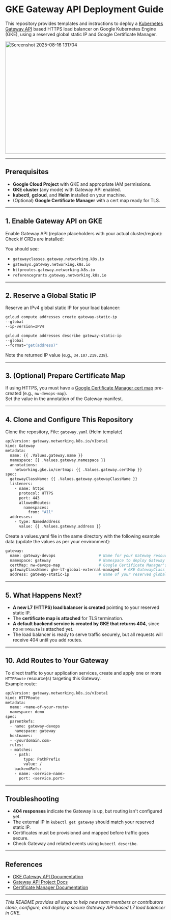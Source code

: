 # GKE Gateway API Deployment Guide

This repository provides templates and instructions to deploy a [Kubernetes Gateway API](https://gateway-api.sigs.k8s.io/) based HTTPS load balancer on Google Kubernetes Engine (GKE), using a reserved global static IP and Google Certificate Manager.

<img width="548" height="353" alt="Screenshot 2025-08-16 131704" src="https://github.com/user-attachments/assets/6c4e507d-37b9-463f-a175-7ad2b03a514a" />


---

## Prerequisites

- **Google Cloud Project** with GKE and appropriate IAM permissions.
- **GKE cluster** (any mode) with Gateway API enabled.
- **kubectl**, **gcloud**, and **Helm** installed on your machine.
- (Optional) **Google Certificate Manager** with a cert map ready for TLS.

---

## 1. Enable Gateway API on GKE

Enable Gateway API (replace placeholders with your actual cluster/region):  
Check if CRDs are installed:

You should see:  
- `gatewayclasses.gateway.networking.k8s.io`
- `gateways.gateway.networking.k8s.io`
- `httproutes.gateway.networking.k8s.io`
- `referencegrants.gateway.networking.k8s.io`

---

## 2. Reserve a Global Static IP

Reserve an IPv4 global static IP for your load balancer:
```bash
gcloud compute addresses create gateway-static-ip
--global
--ip-version=IPV4

gcloud compute addresses describe gateway-static-ip
--global
--format="get(address)"
```  
Note the returned IP value (e.g., `34.107.219.238`).

---

## 3. (Optional) Prepare Certificate Map

If using HTTPS, you must have a [Google Certificate Manager cert map](https://cloud.google.com/certificate-manager/docs/certificate-maps) pre-created (e.g., `nw-devops-map`).  
Set the value in the annotation of the Gateway manifest.

---

## 4. Clone and Configure This Repository

Clone the repository, File: `gateway.yaml` (Helm template)

```bash
apiVersion: gateway.networking.k8s.io/v1beta1
kind: Gateway
metadata:
  name: {{ .Values.gateway.name }}
  namespace: {{ .Values.gateway.namespace }}
  annotations:
    networking.gke.io/certmap: {{ .Values.gateway.certMap }}
spec:
  gatewayClassName: {{ .Values.gateway.gatewayClassName }}
  listeners:
    - name: https
      protocol: HTTPS
      port: 443
      allowedRoutes:
        namespaces:
          from: "All"
  addresses:
    - type: NamedAddress
      value: {{ .Values.gateway.address }}

```
Create a values.yaml file in the same directory with the following example data (update the values as per your environment):
```bash
gateway:
  name: gateway-devops                   # Name for your Gateway resource
  namespace: gateway                     # Namespace to deploy Gateway
  certMap: nw-devops-map                 # Google Certificate Manager's cert map name
  gatewayClassName: gke-l7-global-external-managed  # GKE GatewayClass
  address: gateway-static-ip             # Name of your reserved global static IP address
```

---

## 5. What Happens Next?

- **A new L7 (HTTPS) load balancer is created** pointing to your reserved static IP.
- The **certificate map is attached** for TLS termination.
- **A default backend service is created by GKE that returns 404**, since no `HTTPRoute` is attached yet.
- The load balancer is ready to serve traffic securely, but all requests will receive 404 until you add routes.

---

## 10. Add Routes to Your Gateway

To direct traffic to your application services, create and apply one or more `HTTPRoute` resource(s) targeting this Gateway.  
Example route:
```bash
apiVersion: gateway.networking.k8s.io/v1beta1
kind: HTTPRoute
metadata:
  name: <name-of-your-route>
  namespace: demo
spec:
  parentRefs:
  - name: gateway-devops
    namespace: gateway
  hostnames:
  - <yourdomain.com>
  rules:
  - matches:
    - path:
        type: PathPrefix
        value: /
    backendRefs:
    - name: <service-name>
      port: <service.port>

```
---

## Troubleshooting

- **404 responses** indicate the Gateway is up, but routing isn't configured yet.
- The external IP in `kubectl get gateway` should match your reserved static IP.
- Certificates must be provisioned and mapped before traffic goes secure.
- Check Gateway and related events using `kubectl describe`.

---

## References

- [GKE Gateway API Documentation](https://cloud.google.com/kubernetes-engine/docs/how-to/deploying-gateways)
- [Gateway API Project Docs](https://gateway-api.sigs.k8s.io/guides/)
- [Certificate Manager Documentation](https://cloud.google.com/certificate-manager/docs/)

---

_This README provides all steps to help new team members or contributors clone, configure, and deploy a secure Gateway API-based L7 load balancer in GKE._
